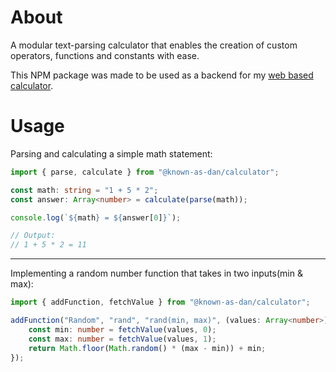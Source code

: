 # About
A modular text-parsing calculator that enables the creation of custom operators, functions and constants with ease.

This NPM package was made to be used as a backend for my [web based calculator](https://github.com/known-as-dan/calculator-web).

# Usage
Parsing and calculating a simple math statement:
```typescript
import { parse, calculate } from "@known-as-dan/calculator";

const math: string = "1 + 5 * 2";
const answer: Array<number> = calculate(parse(math));

console.log(`${math} = ${answer[0]}`);

// Output: 
// 1 + 5 * 2 = 11
```
---
Implementing a random number function that takes in two inputs(min & max):
```typescript
import { addFunction, fetchValue } from "@known-as-dan/calculator";

addFunction("Random", "rand", "rand(min, max)", (values: Array<number>) => {
	const min: number = fetchValue(values, 0);
	const max: number = fetchValue(values, 1);
	return Math.floor(Math.random() * (max - min)) + min;
});
```
